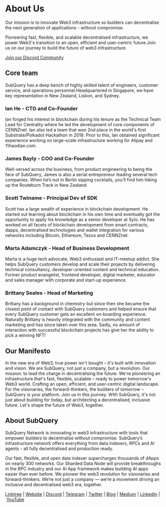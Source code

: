 # About Us

Our mission is to innovate Web3 infrastructure so builders can decentralise the next generation of applications - without compromise.

Pioneering fast, flexible, and scalable decentralised infrastructure, we power Web3's transition to an open, efficient and user-centric future.Join us on our journey to build the future of web3 infrastructure.

[Join our Discord Community](https://discord.com/invite/subquery)

## Core team

SubQuery has a deep bench of highly skilled talent of engineers, customer service, and operations personnel.Headquartered in Singapore, we have key representation in New Zealand, Lisbon, and Sydney.

### Ian He - CTO and Co-Founder

Ian forged his interest in blockchain during his tenure as the Technical Team Lead for Centrality where he led the development of core components of CENNZnet. Ian also led a team that won 2nd place in the world's first Substrate/Polkadot Hackathon in 2019. Prior to this, Ian obtained significant experience working on large-scale infrastructure working for Alipay and Yihaodian.com.

### James Bayly - COO and Co-Founder

Well-versed across the business, from product engineering to being the face of SubQuery, James is also a serial entrepreneur leading several tech companies. When he’s not in Berlin sipping cocktails, you’ll find him hiking up the Routeburn Track in New Zealand.

### Scott Twiname - Principal Dev of SDK

Scott has a large wealth of experience in blockchain development. He started out learning about blockchain in his own time and eventually got the opportunity to apply his knowledge as a senior developer at Sylo. He has worked on all facets of blockchain development from smart contracts, dapps, decentralised technologies and wallet integration for various networks including Bitcoin, Ethereum, Tezos and CENNZnet.

### Marta Adamczyk - Head of Business Development

Marta is a huge tech advocate, Web3 enthusiast and IT-meetup addict. She helps SubQuery customers develop and scale their projects by delivering technical consultancy, developer-oriented content and technical education. Former product evangelist, frontend developer, digital marketer, educator and sales manager with corporate and start-up experience.

### Brittany Seales - Head of Marketing

Brittany has a background in chemistry but since then she became the closest point of contact with SubQuery customers and helped ensure that every SubQuery customer gets an excellent on-boarding experience. Naturally Brittany is heavily integrated with the community and content marketing and has since taken over this area. Sadly, no amount of interaction with successful blockchain projects has give her the ability to pick a winning NFT!

## Our Manifesto

In the new era of Web3, true power isn't bought – it's built with innovation and vision.
We are SubQuery, not just a company, but a revolution. Our mission: to lead the charge in decentralising the future.
We're pioneering an infrastructure that's fast, flexible, scalable – ready to power tomorrow's Web3 world. Crafting an open, efficient, and user-centric digital landscape.
For the visionaries, the forward-thinkers, the builders of tomorrow – SubQuery is your platform.
Join us in this journey. With SubQuery, it's not just about building for today, but architecting a decentralised, inclusive future. Let's shape the future of Web3, together.

## About SubQuery

SubQuery Network is innovating in web3 infrastructure with tools that empower builders to decentralise without compromise. SubQuery’s infrastructure network offers everything from data indexers, RPCs and AI agents - all fully decentralised and production ready.

Our fast, flexible, and open data indexer supercharges thousands of dApps on nearly 300 networks. Our Sharded Data Node will provide breakthroughs in the RPC industry and our AI App framework makes building AI apps easier than ever before. We pioneer the web3 revolution for visionaries and forward-thinkers. We’re not just a company — we’re a movement driving an inclusive and decentralised web3 era, together.

​​​​​​​[Linktree](https://linktr.ee/subquerynetwork) | [Website](https://subquery.network) | [Discord](https://discord.com/invite/subquery) | [Telegram](https://t.me/subquerynetworkcommunity) | [Twitter](https://twitter.com/subquerynetwork) | [Blog](https://blog.subquery.network/?lng=en) | [Medium](https://medium.com/@subquery) | [LinkedIn](https://www.linkedin.com/company/subquery) | [YouTube](https://www.youtube.com/c/SubQueryNetwork)
